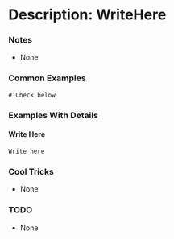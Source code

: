 # Description: WriteHere

### Notes
* None

### Common Examples
```shell
# Check below
```

### Examples With Details
#### Write Here
```shell
Write here
```

### Cool Tricks
* None

### TODO
* None
